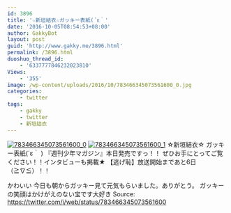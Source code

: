 ```yaml
---
id: 3896
title: '☆新垣結衣☆ガッキー表紙(´ε｀'
date: '2016-10-05T08:54:53+08:00'
author: GakkyBot
layout: post
guid: 'http://www.gakky.me/3896.html'
permalink: /3896.html
duoshuo_thread_id:
    - '6337777846232023810'
Views:
    - '355'
image: /wp-content/uploads/2016/10/783466345073561600_0.jpg
categories:
    - twitter
tags:
    - gakky
    - twitter
    - 新垣结衣
---
```


[![783466345073561600_0](http://www.yui-aragaki.org/wp-content/uploads/2016/10/783466345073561600_0.jpg)](http://www.yui-aragaki.org/wp-content/uploads/2016/10/783466345073561600_0.jpg)
[![783466345073561600_1](http://www.yui-aragaki.org/wp-content/uploads/2016/10/783466345073561600_1.jpg)](http://www.yui-aragaki.org/wp-content/uploads/2016/10/783466345073561600_1.jpg)
☆新垣結衣☆
ガッキー表紙(´ε｀ )
『週刊少年マガジン』本日発売ですっ！！
ぜひお手にとってご覧ください！！インタビューも掲載★
【逃げ恥】放送開始まであと6日（≧∇≦）！！

かわいい
今日も朝からガッキー見て元気もらいました。ありがとう。
ガッキーの笑顔はかけがえのない宝です大好き
Source: <https://twitter.com/i/web/status/783466345073561600>
